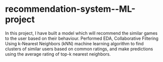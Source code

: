 # recommendation-system--ML-project
In this project, I have built a model which will recommend the similar games to the user based on their behaviour. Performed EDA, Collaborative Filtering Using k-Nearest Neighbors (kNN) machine learning algorithm to find clusters of similar users based on common ratings, and make predictions using the average rating of top-k nearest neighbors.
